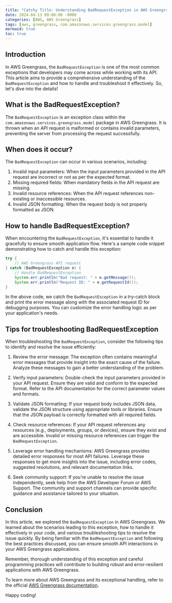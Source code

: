 ```yaml
---
title: "Catchy Title: Understanding BadRequestException in AWS Greengrass"
date: 2024-04-13 09:00:00 -0000
categories: [AWS, AWS Greengrass]
tags: [aws, greengrass, com.amazonaws.services.greengrass.model]
mermaid: true
toc: true
---
```



## Introduction
In AWS Greengrass, the `BadRequestException` is one of the most common exceptions that developers may come across while working with its API. This article aims to provide a comprehensive understanding of the `BadRequestException` and how to handle and troubleshoot it effectively. So, let's dive into the details!

## What is the BadRequestException?
The `BadRequestException` is an exception class within the `com.amazonaws.services.greengrass.model` package in AWS Greengrass. It is thrown when an API request is malformed or contains invalid parameters, preventing the server from processing the request successfully.

## When does it occur?
The `BadRequestException` can occur in various scenarios, including:
1. Invalid input parameters: When the input parameters provided in the API request are incorrect or not as per the expected format.
2. Missing required fields: When mandatory fields in the API request are missing.
3. Invalid resource references: When the API request references non-existing or inaccessible resources.
4. Invalid JSON formatting: When the request body is not properly formatted as JSON.

## How to handle BadRequestException?
When encountering the `BadRequestException`, it's essential to handle it gracefully to ensure smooth application flow. Here's a sample code snippet demonstrating how to catch and handle this exception:

```java
try {
    // AWS Greengrass API request
} catch (BadRequestException e) {
    // Handle BadRequestException
    System.err.println("Bad request: " + e.getMessage());
    System.err.println("Request ID: " + e.getRequestId());
}
```

In the above code, we catch the `BadRequestException` in a try-catch block and print the error message along with the associated request ID for debugging purposes. You can customize the error handling logic as per your application's needs.

## Tips for troubleshooting BadRequestException
When troubleshooting the `BadRequestException`, consider the following tips to identify and resolve the issue efficiently:

1. Review the error message: The exception often contains meaningful error messages that provide insight into the exact cause of the failure. Analyze these messages to gain a better understanding of the problem.

2. Verify input parameters: Double-check the input parameters provided in your API request. Ensure they are valid and conform to the expected format. Refer to the API documentation for the correct parameter values and formats.

3. Validate JSON formatting: If your request body includes JSON data, validate the JSON structure using appropriate tools or libraries. Ensure that the JSON payload is correctly formatted with all required fields.

4. Check resource references: If your API request references any resources (e.g., deployments, groups, or devices), ensure they exist and are accessible. Invalid or missing resource references can trigger the `BadRequestException`.

5. Leverage error handling mechanisms: AWS Greengrass provides detailed error responses for most API failures. Leverage these responses to get more insights into the issue, including error codes, suggested resolutions, and relevant documentation links.

6. Seek community support: If you're unable to resolve the issue independently, seek help from the AWS Developer Forum or AWS Support. The community and support channels can provide specific guidance and assistance tailored to your situation.

## Conclusion
In this article, we explored the `BadRequestException` in AWS Greengrass. We learned about the scenarios leading to this exception, how to handle it effectively in your code, and various troubleshooting tips to resolve the issue quickly. By being familiar with the `BadRequestException` and following the best practices discussed, you can ensure smooth API interactions in your AWS Greengrass applications.

Remember, thorough understanding of this exception and careful programming practices will contribute to building robust and error-resilient applications with AWS Greengrass.

To learn more about AWS Greengrass and its exceptional handling, refer to the official [AWS Greengrass documentation](https://docs.aws.amazon.com/greengrass/).

Happy coding!